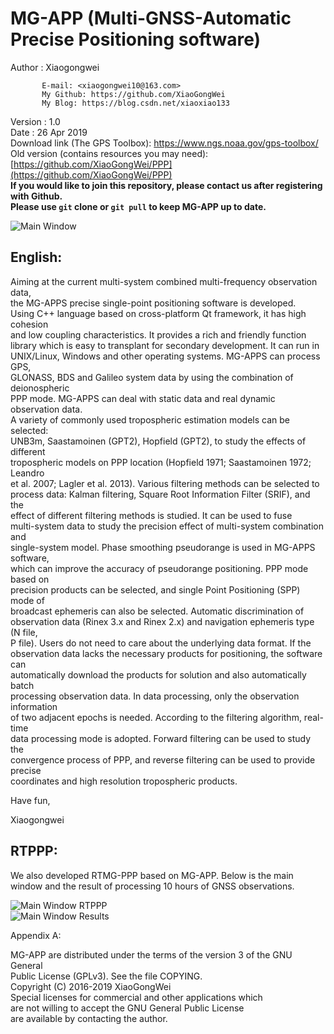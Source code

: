 
#	MG-APP (Multi-GNSS-Automatic Precise Positioning software)

 Author  : Xiaogongwei
 
           E-mail: <xiaogongwei10@163.com>
           My Github: https://github.com/XiaoGongWei
           My Blog: https://blog.csdn.net/xiaoxiao133
	   
 Version : 1.0  
 Date    : 26 Apr 2019  
 Download link (The GPS Toolbox): https://www.ngs.noaa.gov/gps-toolbox/    
 Old version (contains resources you may need): [https://github.com/XiaoGongWei/PPP](https://github.com/XiaoGongWei/PPP)   
 **If you would like to join this repository, please contact us after registering with Github.**   
 **Please use `git` clone or `git pull` to keep MG-APP up to date.** 
 
 
![Main Window](https://github.com/XiaoGongWei/MG_APPS/blob/master/resources/OtherFiles/fig2.png)  

## English:

Aiming at the current multi-system combined multi-frequency observation data,  
the MG-APPS precise single-point positioning software is developed.  
Using C++ language based on cross-platform Qt framework, it has high cohesion  
 and low coupling characteristics. It provides a rich and friendly function   
library which is easy to transplant for secondary development. It can run in   
UNIX/Linux, Windows and other operating systems. MG-APPS can process GPS,   
GLONASS, BDS and Galileo system data by using the combination of deionospheric  
 PPP mode. MG-APPS can deal with static data and real dynamic observation data.   
A variety of commonly used tropospheric estimation models can be selected:   
UNB3m, Saastamoinen (GPT2), Hopfield (GPT2), to study the effects of different   
tropospheric models on PPP location (Hopfield 1971; Saastamoinen 1972; Leandro   
et al. 2007; Lagler et al. 2013). Various filtering methods can be selected to   
process data: Kalman filtering, Square Root Information Filter (SRIF), and the   
effect of different filtering methods is studied. It can be used to fuse   
multi-system data to study the precision effect of multi-system combination and  
 single-system model. Phase smoothing pseudorange is used in MG-APPS software,  
 which can improve the accuracy of pseudorange positioning. PPP mode based on   
precision products can be selected, and single Point Positioning (SPP) mode of   
broadcast ephemeris can also be selected. Automatic discrimination of   
observation data (Rinex 3.x and Rinex 2.x) and navigation ephemeris type (N file,  
 P file). Users do not need to care about the underlying data format. If the   
observation data lacks the necessary products for positioning, the software can   
automatically download the products for solution and also automatically batch   
processing observation data. In data processing, only the observation information  
 of two adjacent epochs is needed. According to the filtering algorithm, real-time   
data processing mode is adopted. Forward filtering can be used to study the   
convergence process of PPP, and reverse filtering can be used to provide precise   
coordinates and high resolution tropospheric products.  

 Have fun,  
 
  Xiaogongwei  
  
  
## RTPPP:  
We also developed RTMG-PPP based on MG-APP. Below is the main window and the result of processing 10 hours of GNSS observations.  
   
![Main Window RTPPP](https://github.com/XiaoGongWei/MG_APPS/blob/master/resources/OtherFiles/RTPPPmain.png)  
![Main Window Results](https://github.com/XiaoGongWei/MG_APPS/blob/master/resources/OtherFiles/ContrastRTPPP.png)  



 Appendix A:   

 MG-APP are distributed under the terms of the version 3 of the GNU General  
 Public License (GPLv3).  See the file COPYING.  
 Copyright (C) 2016-2019 XiaoGongWei   
 Special licenses for commercial and other applications which  
 are not willing to accept the GNU General Public License  
 are available by contacting the author.  
 
 



